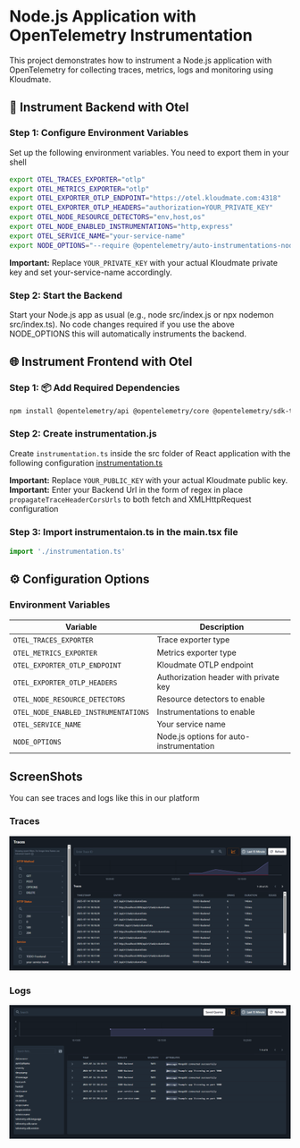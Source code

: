 # Node.js Application with OpenTelemetry Instrumentation

This project demonstrates how to instrument a Node.js application with OpenTelemetry for collecting traces, metrics, logs and monitoring using Kloudmate.

## 🔧 Instrument Backend with Otel

### Step 1: Configure Environment Variables

Set up the following environment variables. You need to export them in your shell

```bash
export OTEL_TRACES_EXPORTER="otlp"
export OTEL_METRICS_EXPORTER="otlp"
export OTEL_EXPORTER_OTLP_ENDPOINT="https://otel.kloudmate.com:4318"
export OTEL_EXPORTER_OTLP_HEADERS="authorization=YOUR_PRIVATE_KEY"
export OTEL_NODE_RESOURCE_DETECTORS="env,host,os"
export OTEL_NODE_ENABLED_INSTRUMENTATIONS="http,express"
export OTEL_SERVICE_NAME="your-service-name"
export NODE_OPTIONS="--require @opentelemetry/auto-instrumentations-node/register"
```

**Important:** Replace `YOUR_PRIVATE_KEY` with your actual Kloudmate private key and set your-service-name accordingly.

### Step 2: Start the Backend

Start your Node.js app as usual (e.g., node src/index.js or npx nodemon src/index.ts). No code changes required if you use the above NODE_OPTIONS this will automatically instruments the backend.

## 🌐 Instrument Frontend with Otel

### Step 1: 📦 Add Required Dependencies

```bash
npm install @opentelemetry/api @opentelemetry/core @opentelemetry/sdk-trace-web @opentelemetry/exporter-trace-otlp-http @opentelemetry/instrumentation @opentelemetry/auto-instrumentations-web @opentelemetry/context-zone @opentelemetry/resources @opentelemetry/auto-configuration-propagators
```

### Step 2: Create instrumentation.js

Create `instrumentation.ts` inside the src folder of React application with the following configuration [instrumentation.ts](./frontend/src/instrumentation.ts)

**Important:** Replace `YOUR_PUBLIC_KEY` with your actual Kloudmate public key.
**Important:** Enter your Backend Url in the form of regex in place ```propagateTraceHeaderCorsUrls``` to both fetch and XMLHttpRequest configuration

### Step 3: Import instrumentaion.ts in the main.tsx file
```typescript
import './instrumentation.ts'
```

## ⚙️ Configuration Options

### Environment Variables

| Variable | Description |
|----------|-------------|
| `OTEL_TRACES_EXPORTER` | Trace exporter type |
| `OTEL_METRICS_EXPORTER` | Metrics exporter type |
| `OTEL_EXPORTER_OTLP_ENDPOINT` | Kloudmate OTLP endpoint |
| `OTEL_EXPORTER_OTLP_HEADERS` | Authorization header with private key |
| `OTEL_NODE_RESOURCE_DETECTORS` | Resource detectors to enable |
| `OTEL_NODE_ENABLED_INSTRUMENTATIONS` | Instrumentations to enable |
| `OTEL_SERVICE_NAME` | Your service name | Yes |
| `NODE_OPTIONS` | Node.js options for auto-instrumentation |

## ScreenShots
You can see traces and logs like this in our platform

### Traces
![alt text](./public/traces.png)

### Logs
![alt text](./public/logs.png)